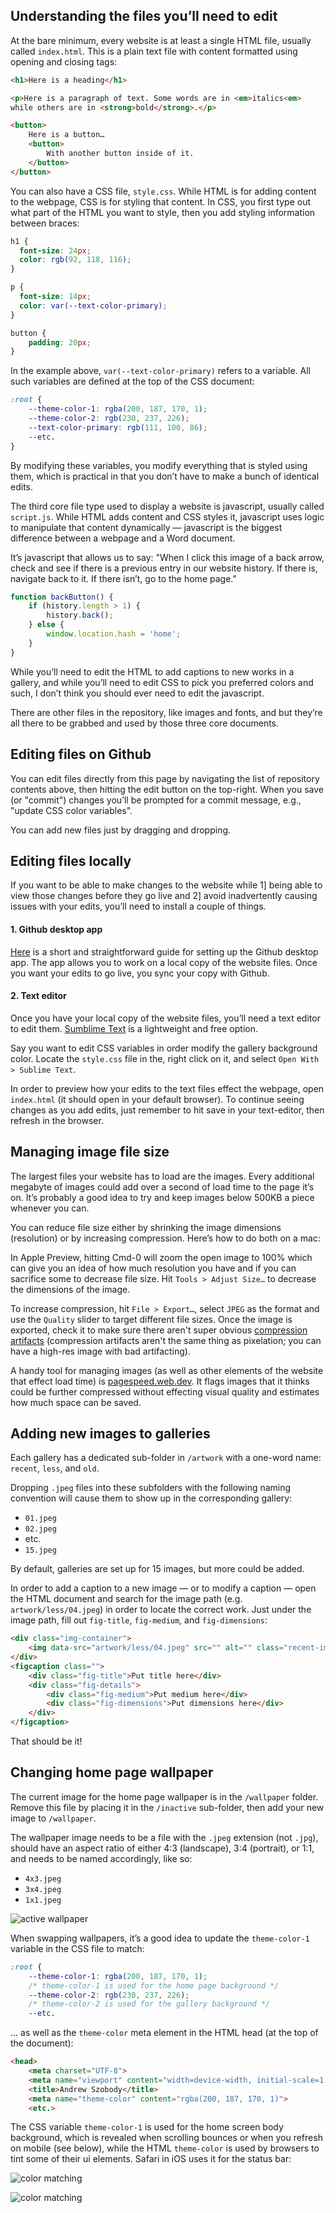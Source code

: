 ## Understanding the files you’ll need to edit

At the bare minimum, every website is at least a single HTML file, usually called `index.html`. This is a plain text file with content formatted using opening and closing tags:

```html
<h1>Here is a heading</h1>

<p>Here is a paragraph of text. Some words are in <em>italics<em>
while others are in <strong>bold</strong>.</p>

<button>
    Here is a button…
    <button>
        With another button inside of it.
    </button>
</button>
```

You can also have a CSS file, `style.css`. While HTML is for adding content to the webpage, CSS is for styling that content. In CSS, you first type out what part of the HTML you want to style, then you add styling information between braces:

```css
h1 {
  font-size: 24px;
  color: rgb(92, 118, 116);
}

p {
  font-size: 14px;
  color: var(--text-color-primary);
}

button {
    padding: 20px;
}
```

In the example above, `var(--text-color-primary)` refers to a variable. All such variables are defined at the top of the CSS document: 

```css
:root {
    --theme-color-1: rgba(200, 187, 170, 1);
    --theme-color-2: rgb(230, 237, 226);
    --text-color-primary: rgb(111, 100, 86);
    --etc.
}
```

By modifying these variables, you modify everything that is styled using them, which is practical in that you don’t have to make a bunch of identical edits.

The third core file type used to display a website is javascript, usually called `script.js`. While HTML adds content and CSS styles it, javascript uses logic to manipulate that content dynamically — javascript is the biggest difference between a webpage and a Word document.

It’s javascript that allows us to say: "When I click this image of a back arrow, check and see if there is a previous entry in our website history. If there is, navigate back to it. If there isn’t, go to the home page."

```js
function backButton() {
    if (history.length > 1) {
        history.back();
    } else {
        window.location.hash = 'home';
    }
}
```

While you’ll need to edit the HTML to add captions to new works in a gallery, and while you’ll need to edit CSS to pick you preferred colors and such, I don’t think you should ever need to edit the javascript.

There are other files in the repository, like images and fonts, and but they’re all there to be grabbed and used by those three core documents.


## Editing files on Github

You can edit files directly from this page by navigating the list of repository contents above, then hitting the edit button on the top-right. When you save (or "commit") changes you’ll be prompted for a commit message, e.g., "update CSS color variables".

You can add new files just by dragging and dropping.


## Editing files locally

If you want to be able to make changes to the website while 1] being able to view those changes before they go live and 2] avoid inadvertently causing issues with your edits, you’ll need to install a couple of things.

#### 1. Github desktop app

[Here](https://youtu.be/PvUexC0-D2s) is a short and straightforward guide for setting up the Github desktop app. The app allows you to work on a local copy of the website files. Once you want your edits to go live, you sync your copy with Github.

#### 2. Text editor

Once you have your local copy of the website files, you’ll need a text editor to edit them. [Sumblime Text](https://www.sublimetext.com/) is a lightweight and free option.

Say you want to edit CSS variables in order modify the gallery background color. Locate the `style.css` file in the, right click on it, and select `Open With > Sublime Text`. 

In order to preview how your edits to the text files effect the webpage, open `index.html` (it should open in your default browser). To continue seeing changes as you add edits, just remember to hit save in your text-editor, then refresh in the browser.


## Managing image file size

The largest files your website has to load are the images. Every additional megabyte of images could add over a second of load time to the page it’s on. It’s probably a good idea to try and keep images below 500KB a piece whenever you can.

You can reduce file size either by shrinking the image dimensions (resolution) or by increasing compression. Here’s how to do both on a mac:

In Apple Preview, hitting Cmd-0 will zoom the open image to 100% which can give you an idea of how much resolution you have and if you can sacrifice some to decrease file size. Hit `Tools > Adjust Size…` to decrease the dimensions of the image.

To increase compression, hit `File > Export…`, select `JPEG` as the format and use the `Quality` slider to target different file sizes. Once the image is exported, check it to make sure there aren't super obvious [compression artifacts](https://external-content.duckduckgo.com/iu/?u=https%3A%2F%2Ftechterms.com%2Fimg%2Fxl%2Fartifact_1543.png&f=1&nofb=1&ipt=7cee300beb5f2a79c7ab6bc4e254e57e9dd81e4b977887cb6b0cd73c5ccc8d3e&ipo=images) (compression artifacts aren't the same thing as pixelation; you can have a high-res image with bad artifacting).

A handy tool for managing images (as well as other elements of the website that effect load time) is [pagespeed.web.dev](https://pagespeed.web.dev/). It flags images that it thinks could be further compressed without effecting visual quality and estimates how much space can be saved.


## Adding new images to galleries

Each gallery has a dedicated sub-folder in `/artwork` with a one-word name: `recent`, `less`, and `old`.

Dropping `.jpeg` files into these subfolders with the following naming convention will cause them to show up in the corresponding gallery: 

- `01.jpeg`
- `02.jpeg`
- etc.
- `15.jpeg`

By default, galleries are set up for 15 images, but more could be added.

In order to add a caption to a new image — or to modify a caption — open the HTML document and search for the image path (e.g. `artwork/less/04.jpeg`) in order to locate the correct work. Just under the image path, fill out `fig-title`, `fig-medium`, and `fig-dimensions`:

```html
<div class="img-container">
    <img data-src="artwork/less/04.jpeg" src="" alt="" class="recent-img">
</div>
<figcaption class="">
    <div class="fig-title">Put title here</div>
    <div class="fig-details">
        <div class="fig-medium">Put medium here</div>
        <div class="fig-dimensions">Put dimensions here</div>
    </div>
</figcaption>
```

That should be it!

## Changing home page wallpaper

The current image for the home page wallpaper is in the `/wallpaper` folder. Remove this file by placing it in the `/inactive` sub-folder, then add your new image to `/wallpaper`.

The wallpaper image needs to be a file with the `.jpeg` extension (not `.jpg`), should have an aspect ratio of either 4:3 (landscape), 3:4 (portrait), or 1:1, and needs to be named accordingly, like so:

- `4x3.jpeg`
- `3x4.jpeg`
- `1x1.jpeg`

![active wallpaper](readme/active-wallpaper.png)

When swapping wallpapers, it’s a good idea to update the `theme-color-1` variable in the CSS file to match: 

```css
:root {
    --theme-color-1: rgba(200, 187, 170, 1);
    /* theme-color-1 is used for the home page background */
    --theme-color-2: rgb(230, 237, 226);
    /* theme-color-2 is used for the gallery background */
    --etc.
```

… as well as the `theme-color` meta element in the HTML head (at the top of the document): 

```html
<head>
    <meta charset="UTF-8">
    <meta name="viewport" content="width=device-width, initial-scale=1.0">
    <title>Andrew Szobody</title>
    <meta name="theme-color" content="rgba(200, 187, 170, 1)">
    <etc.>
```

The CSS variable `theme-color-1` is used for the home screen body background, which is revealed when scrolling bounces or when you refresh on mobile (see below), while the HTML `theme-color` is used by browsers to tint some of their ui elements. Safari in iOS uses it for the status bar: 

![color matching](readme/color-matching-1.png)

![color matching](readme/color-matching-2.png)

